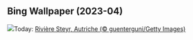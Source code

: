 ## Bing Wallpaper (2023-04)
![](https://www.bing.com/th?id=OHR.SteyrRiver_FR-CA4654816165_UHD.jpg&w=1000)Today: [Rivière Steyr, Autriche (© guenterguni/Getty Images)](https://www.bing.com/th?id=OHR.SteyrRiver_FR-CA4654816165_UHD.jpg)